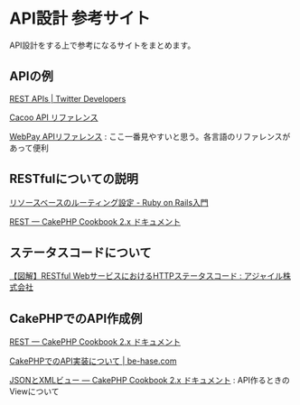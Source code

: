 # API設計 参考サイト
API設計をする上で参考になるサイトをまとめます。

## APIの例
[REST APIs | Twitter Developers](https://dev.twitter.com/rest/public)

[Cacoo API リファレンス](https://cacoo.com/lang/ja/api_print)

[WebPay APIリファレンス](https://webpay.jp/docs/api/curl) : ここ一番見やすいと思う。各言語のリファレンスがあって便利

## RESTfulについての説明
[リソースベースのルーティング設定 - Ruby on Rails入門](http://www.rubylife.jp/rails/routing/index5.html)

[REST &mdash; CakePHP Cookbook 2.x ドキュメント](http://book.cakephp.org/2.0/ja/development/rest.html)

## ステータスコードについて
[【図解】RESTful WebサービスにおけるHTTPステータスコード : アジャイル株式会社](http://www.agilegroup.co.jp/technote/rest-status-code.html)

## CakePHPでのAPI作成例
[REST &mdash; CakePHP Cookbook 2.x ドキュメント](http://book.cakephp.org/2.0/ja/development/rest.html)

[CakePHPでのAPI実装について | be-hase.com](http://be-hase.com/php/478/)

[JSONとXMLビュー &mdash; CakePHP Cookbook 2.x ドキュメント](http://book.cakephp.org/2.0/ja/views/json-and-xml-views.html) : API作るときのViewについて
